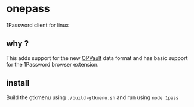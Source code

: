 # onepass
1Password client for linux

## why ?  
This adds support for the new [OPVault](https://support.1password.com/opvault-design/) data format and has basic support for the 1Password browser extension. 

## install
Build the gtkmenu using `./build-gtkmenu.sh` and run using `node 1pass`
